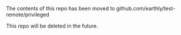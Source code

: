 The contents of this repo has been moved to github.com/earthly/test-remote/privileged

This repo will be deleted in the future.
